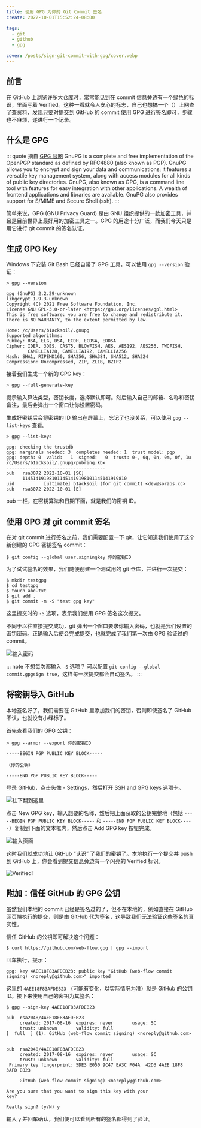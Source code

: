 ```yaml
---
title: 使用 GPG 为你的 Git Commit 签名
create: 2022-10-01T15:52:24+08:00

tags:
  - git
  - github
  - gpg

cover: /posts/sign-git-commit-with-gpg/cover.webp
---
```


## 前言

在 GitHub 上浏览许多大仓库时，常常能见到在 commit 信息旁边有一个绿色的标识，里面写着
Verified。这种一看就令人安心的标志，自己也想搞一个（）上网查了查资料，发现只要对提交到 GitHub 的 commit 使用 GPG
进行签名即可，步骤也不麻烦，遂进行一个记录。

## 什么是 GPG

::: quote 摘自 [GPG 官网](https://gnupg.org/)
GnuPG is a complete and free implementation of the OpenPGP standard as defined by RFC4880 (also known as PGP). GnuPG
allows you to encrypt and sign your data and communications; it features a versatile key management system, along with
access modules for all kinds of public key directories. GnuPG, also known as GPG, is a command line tool with features
for easy integration with other applications. A wealth of frontend applications and libraries are available. GnuPG also
provides support for S/MIME and Secure Shell (ssh).
:::

简单来说，GPG (GNU Privacy Guard) 是由 GNU 组织提供的一款加密工具，并且是目前世界上最好用的加密工具之一。GPG
的用途十分广泛，而我们今天只是用它进行 git commit 的签名认证。

## 生成 GPG Key

Windows 下安装 Git Bash 已经自带了 GPG 工具，可以使用 `gpg --version` 验证：

```
> gpg --version

gpg (GnuPG) 2.2.29-unknown
libgcrypt 1.9.3-unknown
Copyright (C) 2021 Free Software Foundation, Inc.
License GNU GPL-3.0-or-later <https://gnu.org/licenses/gpl.html>
This is free software: you are free to change and redistribute it.
There is NO WARRANTY, to the extent permitted by law.

Home: /c/Users/b1acksoil/.gnupg
Supported algorithms:
Pubkey: RSA, ELG, DSA, ECDH, ECDSA, EDDSA
Cipher: IDEA, 3DES, CAST5, BLOWFISH, AES, AES192, AES256, TWOFISH,
        CAMELLIA128, CAMELLIA192, CAMELLIA256
Hash: SHA1, RIPEMD160, SHA256, SHA384, SHA512, SHA224
Compression: Uncompressed, ZIP, ZLIB, BZIP2
```

接着我们生成一个新的 GPG key：

```powershell
> gpg --full-generate-key
```

提示输入算法类型，密钥长度，选择默认即可。然后输入自己的邮箱、名称和密钥备注，最后会弹出一个窗口让你设置密码。

生成好密钥后会将密钥的 ID 输出在屏幕上，忘记了也没关系，可以使用 `gpg --list-keys` 查看。

```
> gpg --list-keys

gpg: checking the trustdb
gpg: marginals needed: 3  completes needed: 1  trust model: pgp
gpg: depth: 0  valid:   1  signed:   0  trust: 0-, 0q, 0n, 0m, 0f, 1u
/c/Users/b1acksoil/.gnupg/pubring.kbx
-------------------------------------
pub   rsa3072 2022-10-01 [SC]
      114514191981011451419198101145141919810
uid           [ultimate] b1acksoil (for git commit) <dev@sorabs.cc>
sub   rsa3072 2022-10-01 [E]
```

pub 一栏，在密钥算法和日期下面，就是我们的密钥 ID。

## 使用 GPG 对 git commit 签名

在对 git commit 进行签名之前，我们需要配置一下 git，让它知道我们使用了这个新创建的 GPG 密钥签名 commit：

```
$ git config --global user.signingkey 你的密钥ID
```

为了试试签名的效果，我们随便创建一个测试用的 git 仓库，并进行一次提交：

```
$ mkdir testgpg
$ cd testgpg
$ touch abc.txt
$ git add .
$ git commit -m -S "test gpg key"
```

这里提交时的 `-S` 选项，表示我们使用 GPG 签名这次提交。

不同于以往直接提交成功，git 弹出一个窗口要求你输入密码，也就是我们设置的密钥密码。正确输入后便会完成提交，也就完成了我们第一次由
GPG 验证过的 commit。

![输入密码](enter-passphrase.png)

::: note 不想每次都输入 `-S` 选项？
可以配置 `git config --global commit.gpgsign true`，这样每一次提交都会自动签名。
:::

## 将密钥导入 GitHub

本地签名好了，我们需要在 GitHub 里添加我们的密钥，否则即使签名了 GitHub 不认，也就没有小绿标了。

首先查看我们的 GPG 公钥：

```
> gpg --armor --export 你的密钥ID

-----BEGIN PGP PUBLIC KEY BLOCK-----

（你的公钥）

-----END PGP PUBLIC KEY BLOCK-----
```

登录 GitHub，点击头像 - Settings，然后打开 SSH and GPG keys 选项卡。

![往下翻到这里](add-gpg-key-on-github.png)

点击 New GPG key，输入想要的名称，然后把上面获取的公钥完整地（包括 `-----BEGIN PGP PUBLIC KEY BLOCK-----`
和 `-----END PGP PUBLIC KEY BLOCK-----`）复制到下面的文本框内，然后点击 Add GPG key 按钮完成。

![输入页面](edit-gpg-key.png)

这时我们就成功地让 GitHub “认识” 了我们的密钥了。本地执行一个提交并 push 到 GitHub 上，你会看到提交信息旁边有一个闪亮的
Verified 标识。

![Verified!](github-verified.png)

## 附加：信任 GitHub 的 GPG 公钥

虽然我们本地的 commit 已经是签名过的了，但不在本地的，例如直接在 GitHub 网页端执行的提交，则是由 GitHub
代为签名，这导致我们无法验证这些签名的真实性。

信任 GitHub 的公钥即可解决这个问题：

```
$ curl https://github.com/web-flow.gpg | gpg --import
```

回车执行，提示：

```
gpg: key 4AEE18F83AFDEB23: public key "GitHub (web-flow commit signing) <noreply@github.com>" imported
```

这里的 `4AEE18F83AFDEB23` （可能有变化，以实际情况为准）就是 GitHub 的公钥 ID。接下来使用自己的密钥为其签名：

```
$ gpg --sign-key 4AEE18F83AFDEB23

pub  rsa2048/4AEE18F83AFDEB23
     created: 2017-08-16  expires: never       usage: SC
     trust: unknown       validity: full
[  full  ] (1). GitHub (web-flow commit signing) <noreply@github.com>


pub  rsa2048/4AEE18F83AFDEB23
     created: 2017-08-16  expires: never       usage: SC
     trust: unknown       validity: full
 Primary key fingerprint: 5DE3 E050 9C47 EA3C F04A  42D3 4AEE 18F8 3AFD EB23

     GitHub (web-flow commit signing) <noreply@github.com>

Are you sure that you want to sign this key with your
key?

Really sign? (y/N) y
```

输入 `y` 并回车确认，我们便可以看到所有的签名都得到了验证。
